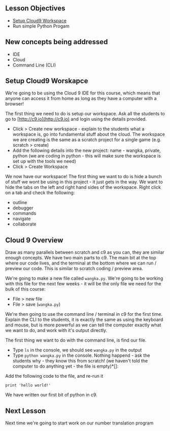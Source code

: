 ## Lesson Objectives

* [Setup Cloud9 Workspace](#setup-cloud9-workspace)
* Run simple Python Progam

## New concepts being addressed

* IDE
* Cloud
* Command Line (CLI)

## Setup Cloud9 Worskapce

We're going to be using the Cloud 9 IDE for this course, which means that anyone can access it from home as long as they have a computer with a browser!

The first thing we need to do is setup our workspace. Ask all the students to go to [http://c9.io](http://c9.io) and login using the details provided.

* Click > Create new workspace - explain to the students what a workspace is, go into fundamental stuff about the cloud. The workspace we are creating is the same as a scratch project for a single game (e.g. scratch > create)
* Add the following details into the new project: name - wangka, private, python (we are coding in python - this will make sure the workspace is set up with the tools we need)
* Click > Create Workspace

We now have our workspace! The first thing we want to do is hide a bunch of stuff we wont be using in this project - it just gets in the way. We want to hide the tabs on the left and right hand sides of the workspace. Right click on a tab and check the following:

* outline
* debugger
* commands
* navigate
* collaborate

## Cloud 9 Overview

Draw as many parallels between scratch and c9 as you can, they are similar enough concepts. We have two main parts to c9. The main bit at the top where our code lives, and the terminal at the bottom where we can run / preview our code. This is similar to scratch coding / preview area.

We're going to make a new file called `wangka.py`. We're going to be working with this file for the next few weeks - it will be the only file we need for the bulk of this course:

* File > new file
* File > save (`wangka.py`)

We're then going to use the command line / terminal in c9 for the first time. Explain the CLI to the students, it is exactly the same as using the keyboard and mouse, but is more powerful as we can tell the computer exactly what we want to do, and work with it's output directly.

The first thing we want to do with the command line, is find our file.

* Type `ls` in the console, we should see `wangka.py` in the output
* Type `python wangka.py` in the console. Nothing happend - ask the students why - they know this from scratch! (we haven't told the computer to do anything yet - the file is empty)*[]:

Add the following code to the file, and re-run it

`print 'hello world!'`

We have written our first bit of python in c9.

## Next Lesson

Next time we're going to start work on our number translation program
